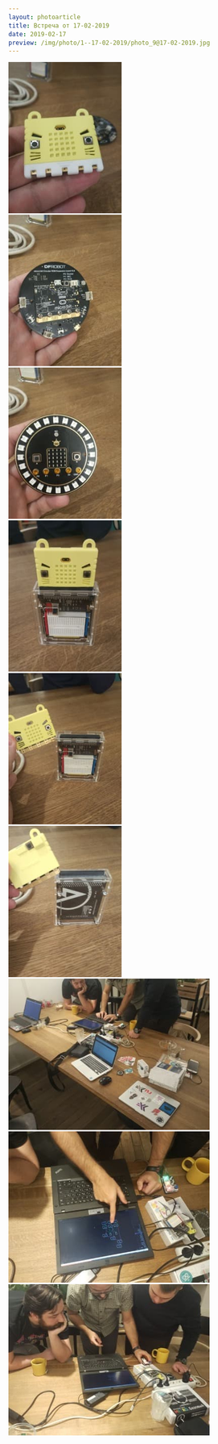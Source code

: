 ```yaml
---
layout: photoarticle
title: Встреча от 17-02-2019
date: 2019-02-17
preview: /img/photo/1--17-02-2019/photo_9@17-02-2019.jpg
---
```

<div class="row">
    <div class="col-3">
        <a href="/img/photo/big/1--17-02-2019/photo_1@17-02-2019.jpg">
            <img src="/img/photo/1--17-02-2019/photo_1@17-02-2019.jpg" alt="">
        </a>
    </div>
    <div class="col-3">                    
        <a href="/img/photo/big/1--17-02-2019/photo_2@17-02-2019.jpg">
            <img src="/img/photo/1--17-02-2019/photo_2@17-02-2019.jpg" alt="">
        </a>
    </div>
    <div class="col-3">                    
        <a href="/img/photo/big/1--17-02-2019/photo_3@17-02-2019.jpg">
            <img src="/img/photo/1--17-02-2019/photo_3@17-02-2019.jpg" alt="">
        </a>
    </div>
    <div class="col-3">                    
        <a href="/img/photo/big/1--17-02-2019/photo_4@17-02-2019.jpg">
            <img src="/img/photo/1--17-02-2019/photo_4@17-02-2019.jpg" alt="">
        </a>
    </div>
</div>

<div class="row">
    <div class="col-3">                    
        <a href="/img/photo/big/1--17-02-2019/photo_5@17-02-2019.jpg">
            <img src="/img/photo/1--17-02-2019/photo_5@17-02-2019.jpg" alt="">
        </a>
    </div>
    <div class="col-3">                    
        <a href="/img/photo/big/1--17-02-2019/photo_6@17-02-2019.jpg">
            <img src="/img/photo/1--17-02-2019/photo_6@17-02-2019.jpg" alt="">
        </a>
    </div>
    <div class="col-3">                    
        <a href="/img/photo/big/1--17-02-2019/photo_7@17-02-2019.jpg">
            <img src="/img/photo/1--17-02-2019/photo_7@17-02-2019.jpg" alt="">
        </a>
    </div>
    <div class="col-3">                    
        <a href="/img/photo/big/1--17-02-2019/photo_8@17-02-2019.jpg">
            <img src="/img/photo/1--17-02-2019/photo_8@17-02-2019.jpg" alt="">
        </a>
    </div>
</div>

<div class="row">
        <div class="col-3">                    
            <a href="/img/photo/big/1--17-02-2019/photo_9@17-02-2019.jpg">
                <img src="/img/photo/1--17-02-2019/photo_9@17-02-2019.jpg" alt="">
            </a>
        </div>
</div>

